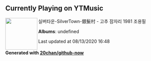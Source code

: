 ## Currently Playing on YTMusic

[<img align="left" width="100" src="https://i.ytimg.com/vi/QJpP4WEvcKo/sddefault.jpg?sqp=-oaymwEWCJADEOEBIAQqCghqEJQEGHgg6AJIWg&rs">](https://music.youtube.com/channel/UCs4uzdvxIkgVO3E3m4EU_IQ)

실버타운-SilverTown-銀髮村 - 고추 잠자리 1981 조용필

**Albums**: undefined

Last updated at 08/13/2020 16:48

#### Generated with [20chan/github-now](https://github.com/20chan/github-now)


<!--
**20chan/20chan** is a ✨ _special_ ✨ repository because its `README.md` (this file) appears on your GitHub profile.

Here are some ideas to get you started:

- 🔭 I’m currently working on ...
- 🌱 I’m currently learning ...
- 👯 I’m looking to collaborate on ...
- 🤔 I’m looking for help with ...
- 💬 Ask me about ...
- 📫 How to reach me: ...
- 😄 Pronouns: ...
- ⚡ Fun fact: ...
-->
